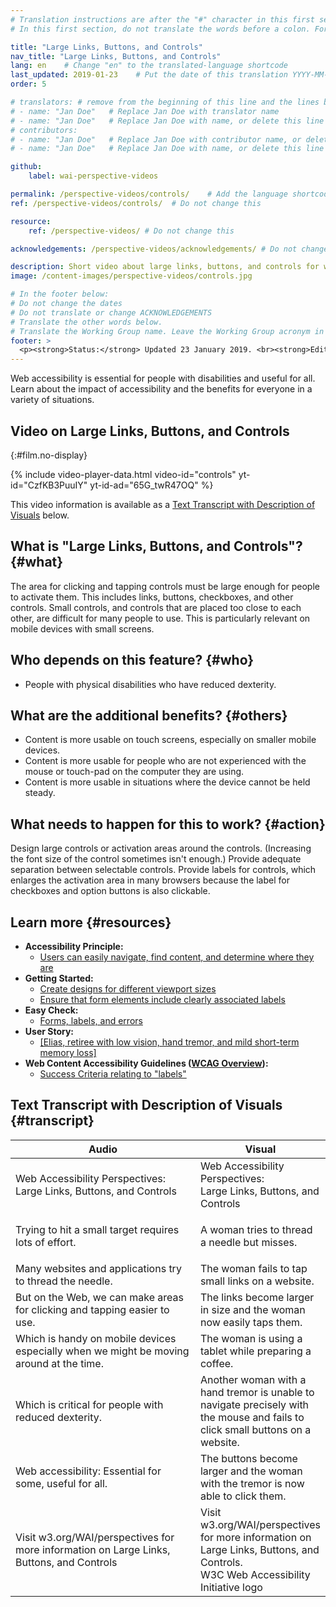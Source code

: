 ```yaml
---
# Translation instructions are after the "#" character in this first section. They are comments that do not show up in the web page. You do not need to translate the instructions after "#".
# In this first section, do not translate the words before a colon. For example, do not translate "title:". Do translate the text after "title:"

title: "Large Links, Buttons, and Controls"
nav_title: "Large Links, Buttons, and Controls"
lang: en    # Change "en" to the translated-language shortcode
last_updated: 2019-01-23    # Put the date of this translation YYYY-MM-DD (with month in the middle)
order: 5

# translators: # remove from the beginning of this line and the lines below: "# " (the hash sign and the space)
# - name: "Jan Doe"   # Replace Jan Doe with translator name
# - name: "Jan Doe"   # Replace Jan Doe with name, or delete this line if not multiple translators
# contributors:
# - name: "Jan Doe"   # Replace Jan Doe with contributor name, or delete this line if none
# - name: "Jan Doe"   # Replace Jan Doe with name, or delete this line if not multiple contributors

github:
    label: wai-perspective-videos

permalink: /perspective-videos/controls/    # Add the language shortcode to the end, with no slash at the end. For example /path/to/file/fr
ref: /perspective-videos/controls/  # Do not change this

resource:
    ref: /perspective-videos/ # Do not change this

acknowledgements: /perspective-videos/acknowledgements/ # Do not change this

description: Short video about large links, buttons, and controls for web accessibility - what is it, who depends on it, and what needs to happen to make it work.
image: /content-images/perspective-videos/controls.jpg

# In the footer below:
# Do not change the dates
# Do not translate or change ACKNOWLEDGEMENTS
# Translate the other words below.
# Translate the Working Group name. Leave the Working Group acronym in English.
footer: >
  <p><strong>Status:</strong> Updated 23 January 2019. <br><strong>Editor and project lead:</strong> <a href="https://www.w3.org/People/shadi">Shadi Abou-Zahra</a>. Developed by the <a href="https://www.w3.org/WAI/EO/">Education and Outreach Working Group (EOWG)</a> with support from the <a href="https://www.w3.org/WAI/DEV/">WAI-DEV project</a>, co-funded by the European Commission. Updated with support from the Ford Foundation. ACKNOWLEDGEMENTS.</p>
---
```


Web accessibility is essential for people with disabilities and useful for all. Learn about the impact of accessibility and the benefits for everyone in a variety of situations.

## Video on Large Links, Buttons, and Controls
{:#film.no-display}

{% include video-player-data.html
    video-id="controls"
    yt-id="CzfKB3PuuIY"
    yt-id-ad="65G_twR47OQ"
%}

This video information is available as a [Text Transcript with Description of Visuals](#transcript) below.

What is "Large Links, Buttons, and Controls"? {#what}
---------------------------------------------

The area for clicking and tapping controls must be large enough for people to activate them. This includes links, buttons, checkboxes, and other controls. Small controls, and controls that are placed too close to each other, are difficult for many people to use. This is particularly relevant on mobile devices with small screens.

Who depends on this feature? {#who}
----------------------------

-   People with physical disabilities who have reduced dexterity.

What are the additional benefits? {#others}
---------------------------------

-   Content is more usable on touch screens, especially on smaller mobile devices.
-   Content is more usable for people who are not experienced with the mouse or touch-pad on the computer they are using.
-   Content is more usable in situations where the device cannot be held steady.

What needs to happen for this to work? {#action}
--------------------------------------

Design large controls or activation areas around the controls. (Increasing the font size of the control sometimes isn't enough.) Provide adequate separation between selectable controls. Provide labels for controls, which enlarges the activation area in many browsers because the label for checkboxes and option buttons is also clickable.

Learn more {#resources}
----------

-   **Accessibility Principle:**
    -   [Users can easily navigate, find content, and determine where they are](/fundamentals/accessibility-principles/#navigable)
-   **Getting Started:**
    -   [Create designs for different viewport sizes](/tips/designing/#create-designs-for-different-viewport-sizes)
    -   [Ensure that form elements include clearly associated labels](/tips/designing/#ensure-that-form-elements-include-clearly-associated-labels)
-   **Easy Check:**
    -   [Forms, labels, and errors](/test-evaluate/preliminary/#forms)
-   **User Story:**
    - [[Elias, retiree with low vision, hand tremor, and mild short-term memory loss]](/people-use-web/user-stories/story-nine/)
-   **Web Content Accessibility Guidelines ([WCAG Overview](/standards-guidelines/wcag/)):**
    -   [Success Criteria relating to "labels"](https://www.w3.org/WAI/WCAG21/quickref/?tags=labels)

## Text Transcript with Description of Visuals {#transcript}

<table>
  <thead>
    <tr>
      <th width="65%">Audio</th>
      <th>Visual</th>
    </tr>
  </thead>
  <tbody>
    <tr>
      <td>Web Accessibility Perspectives: Large Links, Buttons, and Controls</td>
      <td>Web Accessibility Perspectives:<br>
        Large Links, Buttons, and Controls</td>
    </tr>
    <tr>
      <td>Trying to hit a small target requires lots of effort.</td>
      <td><p>A woman tries to thread a needle but misses.<br>
        </p></td>
    </tr>
    <tr>
      <td>Many websites and applications try to thread the needle.</td>
      <td>The woman fails to tap small links on a website. </td>
    </tr>
    <tr>
      <td>But on the Web, we can make areas for clicking and tapping easier to use.</td>
      <td>The links become larger in size and the woman now easily taps them.</td>
    </tr>
    <tr>
      <td>Which is handy on mobile devices especially when we might be moving around at the time.</td>
      <td>The woman is using a tablet while preparing a coffee.</td>
    </tr>
    <tr>
      <td>Which is critical for people with reduced dexterity.</td>
      <td>Another woman with a hand tremor is unable to navigate precisely with the mouse and fails to click small buttons on a website.<br></td>
    </tr>
    <tr>
      <td>Web accessibility: Essential for some, useful for all.</td>
      <td>The buttons become larger and the woman with the tremor is now able to click them.</td>
    </tr>
    <tr>
      <td>Visit w3.org/WAI/perspectives for more information on Large Links, Buttons, and Controls</td>
      <td>Visit<br>
        w3.org/WAI/perspectives<br>
        for more information on<br>
        Large Links, Buttons, and Controls. <br>
        W3C Web Accessibility Initiative logo</td>
    </tr>
  </tbody>
</table>
